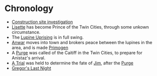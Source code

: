 <!-- TITLE: Events -->

# Chronology
* [Construction site investigation](/home/vtm/events/constructionsiteinvestigation)
* [Lisette](/home/vtm/npc/lisette) has become Prince of the Twin Cities, through some unkown circumstance.
* The [Lupine Uprising](/home/vtm/events/lupinewar) is in full swing.
* [Anwar](/home/vtm/npc/anwar) moves into town and brokers peace between the lupines in the area, and is made [Primogen](/home/vtm/npc#primogen)
* A [Purge](/home/vtm/events/purge) was called of the Caitiff in the Twin Cities, to prepare for Anistaz's arrival.
* [A Trial](/home/vtm/events/the-trial) was held to determine the fate of [Jim](/home/vtm/npc/jim), after the [Purge](/home/vtm/events/purge)
* [Gregor's Last Night](/home/vtm/events/death-of-gregor)
